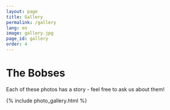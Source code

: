 ```yaml
---
layout: page
title: Gallery
permalink: /gallery
lang: en
image: gallery.jpg
page_id: gallery
order: 4
---
```


# The Bobses

Each of these photos has a story - feel free to ask us about them!

{% include photo_gallery.html %}